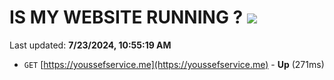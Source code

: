 # IS MY WEBSITE RUNNING ? [![](https://img.shields.io/static/v1?label=Sponsor&message=%E2%9D%A4&logo=GitHub&color=%23fe8e86)](https://github.com/sponsors/Youssef-Lehmam)

Last updated: **7/23/2024, 10:55:19 AM**

- `GET` [https://youssefservice.me](https://youssefservice.me) - **Up** (271ms)
